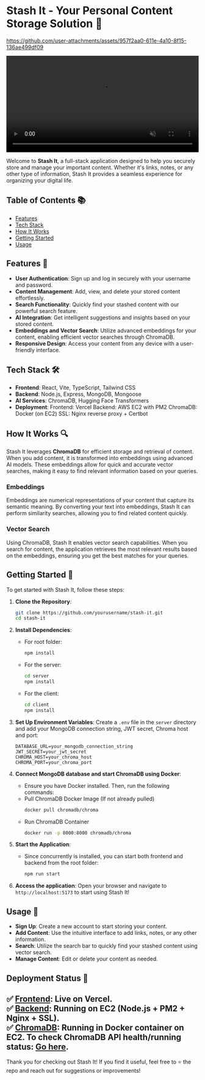 # Stash It - Your Personal Content Storage Solution 🚀



https://github.com/user-attachments/assets/957f2aa0-611e-4a10-8f15-136ae499df09

<video width="100%" controls autoplay loop muted>
  <source src="[stashit.mp4](https://github.com/user-attachments/assets/957f2aa0-611e-4a10-8f15-136ae499df09)" type="video/mp4">
</video>



Welcome to **Stash It**, a full-stack application designed to help you securely store and manage your important content. Whether it's links, notes, or any other type of information, Stash It provides a seamless experience for organizing your digital life.

## Table of Contents 📚
- [Features](#features)
- [Tech Stack](#tech-stack)
- [How It Works](#how-it-works)
- [Getting Started](#getting-started)
- [Usage](#usage)

## Features 🌟
- **User Authentication**: Sign up and log in securely with your username and password.
- **Content Management**: Add, view, and delete your stored content effortlessly.
- **Search Functionality**: Quickly find your stashed content with our powerful search feature.
- **AI Integration**: Get intelligent suggestions and insights based on your stored content.
- **Embeddings and Vector Search**: Utilize advanced embeddings for your content, enabling efficient vector searches through ChromaDB.
- **Responsive Design**: Access your content from any device with a user-friendly interface.

## Tech Stack 🛠️
- **Frontend**: React, Vite, TypeScript, Tailwind CSS
- **Backend**: Node.js, Express, MongoDB, Mongoose
- **AI Services**: ChromaDB, Hugging Face Transformers
- **Deployment**: 
    Frontend: Vercel
    Backend: AWS EC2 with PM2
    ChromaDB: Docker (on EC2)
    SSL: Nginx reverse proxy + Certbot

## How It Works 🔍
Stash It leverages **ChromaDB** for efficient storage and retrieval of content. When you add content, it is transformed into embeddings using advanced AI models. These embeddings allow for quick and accurate vector searches, making it easy to find relevant information based on your queries.

### Embeddings
Embeddings are numerical representations of your content that capture its semantic meaning. By converting your text into embeddings, Stash It can perform similarity searches, allowing you to find related content quickly.

### Vector Search
Using ChromaDB, Stash It enables vector search capabilities. When you search for content, the application retrieves the most relevant results based on the embeddings, ensuring you get the best matches for your queries.

## Getting Started 🚀
To get started with Stash It, follow these steps:

1. **Clone the Repository**:
   ```bash
   git clone https://github.com/yourusername/stash-it.git
   cd stash-it
   ```

2. **Install Dependencies**:

   - For root folder:
     ```bash
     npm install
     ```
   - For the server:
     ```bash
     cd server
     npm install
     ```
   - For the client:
     ```bash
     cd client
     npm install
     ```

4. **Set Up Environment Variables**:
   Create a `.env` file in the `server` directory and add your MongoDB connection string, JWT secret, Chroma host and port:
   ```plaintext
   DATABASE_URL=your_mongodb_connection_string
   JWT_SECRET=your_jwt_secret
   CHROMA_HOST=your_chroma_host
   CHROMA_PORT=your_chroma_port
   ```
          

5. **Connect MongoDB database and start ChromaDB using Docker**:
   - Ensure you have Docker installed. Then, run the following commands:
   - Pull ChromaDB Docker Image (If not already pulled)
     ```bash
     docker pull chromadb/chroma
     ```
   - Run ChromaDB Container
     ```bash
     docker run -p 8000:8000 chromadb/chroma
     ```
   
6. **Start the Application**:
   - Since concurrently is installed, you can start both frontend and backend from the root folder:
     ```bash
     npm run start
     ```
  
7. **Access the application**: 
   Open your browser and navigate to `http://localhost:5173` to start using Stash It!

## Usage 📖
- **Sign Up**: Create a new account to start storing your content.
- **Add Content**: Use the intuitive interface to add links, notes, or any other information.
- **Search**: Utilize the search bar to quickly find your stashed content using vector search.
- **Manage Content**: Edit or delete your content as needed.

## Deployment Status 🚀

✅ [Frontend](https://stash-it-frontend.vercel.app/): Live on Vercel.<br>
✅ [Backend](https://stashit.divyanshusoni.com/): Running on EC2 (Node.js + PM2 + Nginx + SSL).<br>
✅ [ChromaDB](http://51.21.202.232:8000/): Running in Docker container on EC2. 
    To check ChromaDB API health/running status: [Go here](http://51.21.202.232:8000/api/v2/heartbeat).
---

Thank you for checking out Stash It! If you find it useful, feel free to ⭐ the repo and reach out for suggestions or improvements!
